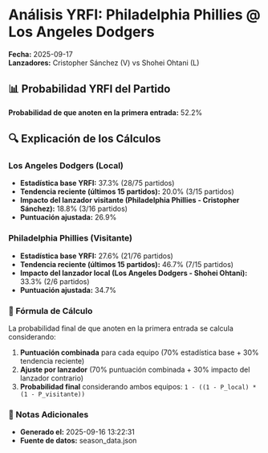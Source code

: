 # Análisis YRFI: Philadelphia Phillies @ Los Angeles Dodgers

**Fecha:** 2025-09-17  
**Lanzadores:** Cristopher Sánchez (V) vs Shohei Ohtani (L)

## 📊 Probabilidad YRFI del Partido

**Probabilidad de que anoten en la primera entrada:** 52.2%

## 🔍 Explicación de los Cálculos

### Los Angeles Dodgers (Local)
- **Estadística base YRFI:** 37.3% (28/75 partidos)
- **Tendencia reciente (últimos 15 partidos):** 20.0% (3/15 partidos)
- **Impacto del lanzador visitante (Philadelphia Phillies - Cristopher Sánchez):** 18.8% (3/16 partidos)
- **Puntuación ajustada:** 26.9%

### Philadelphia Phillies (Visitante)
- **Estadística base YRFI:** 27.6% (21/76 partidos)
- **Tendencia reciente (últimos 15 partidos):** 46.7% (7/15 partidos)
- **Impacto del lanzador local (Los Angeles Dodgers - Shohei Ohtani):** 33.3% (2/6 partidos)
- **Puntuación ajustada:** 34.7%

### 📝 Fórmula de Cálculo

La probabilidad final de que anoten en la primera entrada se calcula considerando:
1. **Puntuación combinada** para cada equipo (70% estadística base + 30% tendencia reciente)
2. **Ajuste por lanzador** (70% puntuación combinada + 30% impacto del lanzador contrario)
3. **Probabilidad final** considerando ambos equipos: `1 - ((1 - P_local) * (1 - P_visitante))`

### 📌 Notas Adicionales

- **Generado el:** 2025-09-16 13:22:31
- **Fuente de datos:** season_data.json
